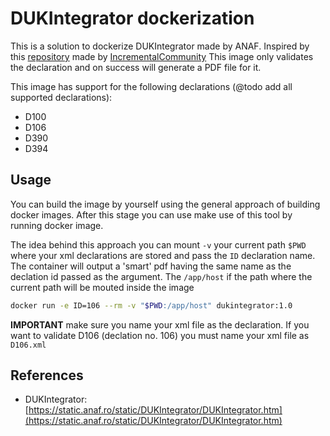 # DUKIntegrator dockerization

This is a solution to dockerize DUKIntegrator made by ANAF. Inspired by this [repository](https://github.com/IncrementalCommunity/declaratii-anaf) made by [IncrementalCommunity](https://github.com/IncrementalCommunity)
This image only validates the declaration and on success will generate a PDF file for it.

This image has support for the following declarations (@todo add all supported declarations):

- D100
- D106
- D390
- D394

## Usage

You can build the image by yourself using the general approach of building docker images.
After this stage you can use make use of this tool by running docker image.

The idea behind this approach you can mount `-v` your current path `$PWD` where your xml declarations are stored and pass the `ID` declaration name. The container will output a 'smart' pdf having the same name as the declation id passed as the argument. The `/app/host` if the path where the current path will be mouted inside the image

~~~bash
docker run -e ID=106 --rm -v "$PWD:/app/host" dukintegrator:1.0
~~~

**IMPORTANT** make sure you name your xml file as the declaration. If you want to validate D106 (declation no. 106) you must name your xml file as `D106.xml`

## References

- DUKIntegrator: [https://static.anaf.ro/static/DUKIntegrator/DUKIntegrator.htm](https://static.anaf.ro/static/DUKIntegrator/DUKIntegrator.htm)